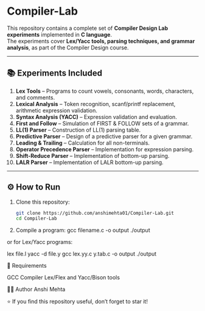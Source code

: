# Compiler-Lab

This repository contains a complete set of **Compiler Design Lab experiments** implemented in **C language**.  
The experiments cover **Lex/Yacc tools, parsing techniques, and grammar analysis**, as part of the Compiler Design course.

---

## 📚 Experiments Included
1. **Lex Tools** – Programs to count vowels, consonants, words, characters, and comments.  
2. **Lexical Analysis** – Token recognition, scanf/printf replacement, arithmetic expression validation.  
3. **Syntax Analysis (YACC)** – Expression validation and evaluation.  
4. **First and Follow** – Simulation of FIRST & FOLLOW sets of a grammar.  
5. **LL(1) Parser** – Construction of LL(1) parsing table.  
6. **Predictive Parser** – Design of a predictive parser for a given grammar.  
7. **Leading & Trailing** – Calculation for all non-terminals.  
8. **Operator Precedence Parser** – Implementation for expression parsing.  
9. **Shift-Reduce Parser** – Implementation of bottom-up parsing.  
10. **LALR Parser** – Implementation of LALR bottom-up parsing.

---

## ⚙️ How to Run
1. Clone this repository:
   ```bash
   git clone https://github.com/anshimehta01/Compiler-Lab.git
   cd Compiler-Lab
2. Compile a program:
   gcc filename.c -o output
./output

or for Lex/Yacc programs:

lex file.l
yacc -d file.y
gcc lex.yy.c y.tab.c -o output
./output

📌 Requirements

GCC Compiler
Lex/Flex and Yacc/Bison tools

🧑‍💻 Author
Anshi Mehta

⭐ If you find this repository useful, don’t forget to star it!


